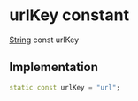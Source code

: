 


# urlKey constant







[String](https:api.flutter.dev/flutter/dart-core/String-class.html) const urlKey
  







## Implementation

```dart
static const urlKey = "url";
```







